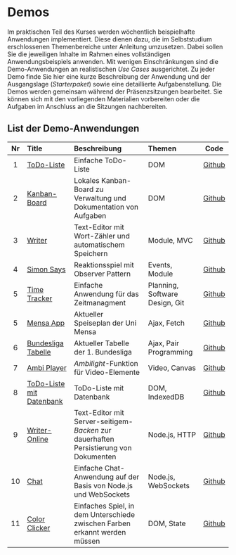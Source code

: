 # Demos
Im praktischen Teil des Kurses werden wöchentlich beispielhafte Anwendungen implementiert. Diese dienen dazu, die im Selbststudium erschlossenen Themenbereiche unter Anleitung umzusetzen. Dabei sollen Sie die jeweiligen Inhalte im Rahmen eines vollständigen Anwendungsbeispiels anwenden. Mit wenigen Einschränkungen sind die Demo-Anwendungen an realistischen *Use Cases* ausgerichtet. Zu jeder Demo finde Sie hier eine kurze Beschreibung der Anwendung und der Ausgangslage (*Starterpaket*) sowie eine detaillierte Aufgabenstellung. Die Demos werden gemeinsam während der Präsenzsitzungen bearbeitet. Sie können sich mit den vorliegenden Materialien vorbereiten oder die Aufgaben im Anschluss an die Sitzungen nachbereiten.

## List der Demo-Anwendungen

Nr | Title | Beschreibung | Themen | Code
:---:|:-----|:-------------|:-------|:----:
1 | [ToDo-Liste](./todo-list) | Einfache ToDo-Liste | DOM | [Github](https://github.com/Multimedia-Engineering-Regensburg-Demos/MME-ToDo-List)
2 | [Kanban-Board](./kanban-board) | Lokales Kanban-Board zu Verwaltung und Dokumentation von Aufgaben | DOM | [Github](https://github.com/Multimedia-Engineering-Regensburg-Demos/MME-Kanban-Board)
3 | [Writer](./writer) | Text-Editor mit Wort-Zähler und automatischem Speichern | Module, MVC | [Github](https://github.com/Multimedia-Engineering-Regensburg-Demos/MME-Writer)
4 | [Simon Says](./simon-says) | Reaktionsspiel mit Observer Pattern | Events, Module | [Github](https://github.com/Multimedia-Engineering-Regensburg-Demos/MME-Simon-Says)
5 | [Time Tracker](./time-tracker) | Einfache Anwendung für das Zeitmanagment | Planning, Software Design, Git | [Github](https://github.com/Multimedia-Engineering-Regensburg-Demos/MME-Time-Tracker)
5 | [Mensa App](./mensa-app) | Aktueller Speiseplan der Uni Mensa | Ajax, Fetch | [Github](https://github.com/Multimedia-Engineering-Regensburg-Demos/MME-MensaApp)
6 | [Bundesliga Tabelle](./bundesliga) | Aktueller Tabelle der 1. Bundesliga | Ajax, Pair Programming | [Github](https://github.com/Multimedia-Engineering-Regensburg-Demos/MME-Bundesliga)
7 | [Ambi Player](./ambi-player) | *Ambilight*-Funktion für Video-Elemente | Video, Canvas | [Github](https://github.com/Multimedia-Engineering-Regensburg-Demos/MME-AmbiPlayer)
8 | [ToDo-Liste mit Datenbank](./todo-list-db) | ToDo-Liste mit Datenbank | DOM, IndexedDB | [Github](https://github.com/Multimedia-Engineering-Regensburg-Demos/MME-ToDo-List-DB)
9 | [Writer-Online](./writer-online) | Text-Editor mit Server-seitigem-*Backen* zur dauerhaften Persistierung von Dokumenten | Node.js, HTTP | [Github](https://github.com/Multimedia-Engineering-Regensburg-Demos/MME-Writer-Online)
10 | [Chat](./chat) | Einfache Chat-Anwendung auf der Basis von Node.js und WebSockets | Node.js, WebSockets | [Github](https://github.com/Multimedia-Engineering-Regensburg-Demos/MME-Chat)
11 | [Color Clicker](./color-clicker) | Einfaches Spiel, in dem Unterschiede zwischen Farben erkannt werden müssen | DOM, State | [Github](https://github.com/Multimedia-Engineering-Regensburg-Demos/MME-Color-Clicker)